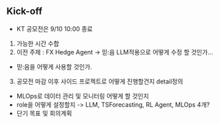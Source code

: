 ## Kick-off
-  KT 공모전은 9/10 10:00 종료

1. 가능한 시간 수합
2. 이전 주제 : FX Hedge Agent -> 믿:음 LLM적용으로 어떻게 수정 할 것인가...
  - 믿:음을 어떻게 사용할 것인가.  
3. 공모전 마감 이후 사이드 프로젝트로 어떻게 진행할건지 detail정의
  - MLOps로 데이터 관리 및 모니터링 어떻게 할 것인지
  - role을 어떻게 설정할지 -> LLM, TSForecasting, RL Agent, MLOps 4개?
  - 단기 목표 및 회의계획
    
